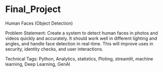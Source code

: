 # Final_Project
Human Faces (Object Detection)

Problem Statement:
Create a system to detect human faces in photos and videos quickly and accurately. It should work well in different lighting and angles, and handle face detection in real-time. This will improve uses in security, identity checks, and user interactions.

Technical Tags:
Python, Analytics, statistics, Ploting, streamlit, machine learning, Deep Learning, GenAI

